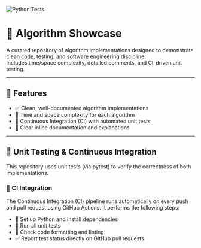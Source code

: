 ![Python Tests](https://github.com/rossusher147/algorithm-showcase/actions/workflows/python-tests.yml/badge.svg)

# 🧠 Algorithm Showcase

A curated repository of algorithm implementations designed to demonstrate clean code, testing, and software engineering discipline.  
Includes time/space complexity, detailed comments, and CI-driven unit testing.

---

## 🚀 Features

- ✅ Clean, well-documented algorithm implementations  
- 🧩 Time and space complexity for each algorithm  
- 🧪 Continuous Integration (CI) with automated unit tests  
- 💬 Clear inline documentation and explanations     

---

## 🧪 Unit Testing & Continuous Integration

This repository uses unit tests (via pytest) to verify the correctness of both implementations.
 
### 🧱 CI Integration

The Continuous Integration (CI) pipeline runs automatically on every push and pull request using GitHub Actions.
It performs the following steps:

- 🧩 Set up Python and install dependencies
- 🧪 Run all unit tests
- 🧹 Check code formatting and linting
- ✅ Report test status directly on GitHub pull requests
